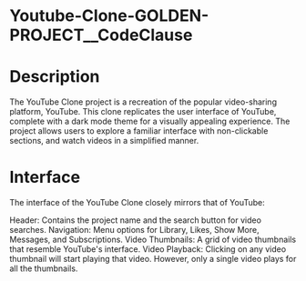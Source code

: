 # Youtube-Clone-GOLDEN-PROJECT__CodeClause

# Description
The YouTube Clone project is a recreation of the popular video-sharing platform, YouTube. This clone replicates the user interface of YouTube, complete with a dark mode theme for a visually appealing experience. The project allows users to explore a familiar interface with non-clickable sections, and watch videos in a simplified manner.
# Interface
The interface of the YouTube Clone closely mirrors that of YouTube:

Header: Contains the project name and the search button for video searches.
Navigation: Menu options for Library, Likes, Show More, Messages, and Subscriptions.
Video Thumbnails: A grid of video thumbnails that resemble YouTube's interface.
Video Playback: Clicking on any video thumbnail will start playing that video. However, only a single video plays for all the thumbnails.

